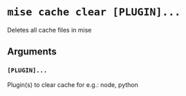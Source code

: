 # `mise cache clear [PLUGIN]...`

Deletes all cache files in mise

## Arguments

### `[PLUGIN]...`

Plugin(s) to clear cache for e.g.: node, python
